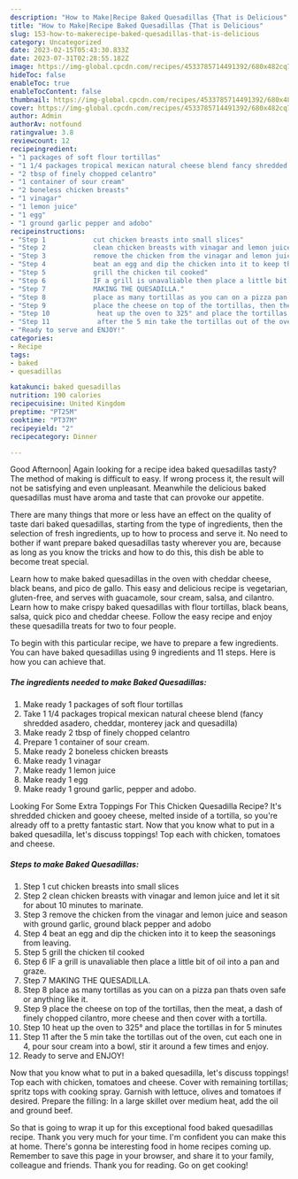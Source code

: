 ```yaml
---
description: "How to Make|Recipe Baked Quesadillas {That is Delicious"
title: "How to Make|Recipe Baked Quesadillas {That is Delicious"
slug: 153-how-to-makerecipe-baked-quesadillas-that-is-delicious
category: Uncategorized
date: 2023-02-15T05:43:30.833Z
date: 2023-07-31T02:28:55.182Z
image: https://img-global.cpcdn.com/recipes/4533785714491392/680x482cq70/baked-quesadillas-recipe-main-photo.jpg
hideToc: false
enableToc: true
enableTocContent: false
thumbnail: https://img-global.cpcdn.com/recipes/4533785714491392/680x482cq70/baked-quesadillas-recipe-main-photo.jpg
cover: https://img-global.cpcdn.com/recipes/4533785714491392/680x482cq70/baked-quesadillas-recipe-main-photo.jpg
author: Admin
authorAv: notfound
ratingvalue: 3.8
reviewcount: 12
recipeingredient:
- "1 packages of soft flour tortillas"
- "1 1/4 packages tropical mexican natural cheese blend fancy shredded asadero cheddar monterey jack and quesadilla"
- "2 tbsp of finely chopped celantro"
- "1 container of sour cream"
- "2 boneless chicken breasts"
- "1 vinagar"
- "1 lemon juice"
- "1 egg"
- "1 ground garlic pepper and adobo"
recipeinstructions:
- "Step 1            cut chicken breasts into small slices"
- "Step 2            clean chicken breasts with vinagar and lemon juice and let it sit for about 10 minutes to marinate."
- "Step 3            remove the chicken from the vinagar and lemon juice and season with ground garlic, ground black pepper and adobo"
- "Step 4            beat an egg and dip the chicken into it to keep the seasonings from leaving."
- "Step 5            grill the chicken til cooked"
- "Step 6            IF a grill is unavaliable then place a little bit of oil into a pan and graze."
- "Step 7            MAKING THE QUESADILLA."
- "Step 8            place as many tortillas as you can on a pizza pan thats oven safe or anything like it."
- "Step 9            place the cheese on top of the tortillas, then the meat, a dash of finely chopped cilantro, more cheese and then cover with a tortilla."
- "Step 10            heat up the oven to 325° and place the tortillas in for 5 minutes"
- "Step 11            after the 5 min take the tortillas out of the oven, cut each one in 4, pour sour cream into a bowl, stir it around a few times and enjoy."
- "Ready to serve and ENJOY!"
categories:
- Recipe
tags:
- baked
- quesadillas

katakunci: baked quesadillas 
nutrition: 190 calories
recipecuisine: United Kingdom
preptime: "PT25M"
cooktime: "PT37M"
recipeyield: "2"
recipecategory: Dinner

---
```



Good Afternoon| Again looking for a recipe idea baked quesadillas tasty? The method of making is difficult to easy. If wrong process it, the result will not be satisfying and even unpleasant. Meanwhile the delicious baked quesadillas must have aroma and taste that can provoke our appetite.






There are many things that more or less have an effect on the quality of taste dari baked quesadillas, starting from the type of ingredients, then the selection of fresh ingredients, up to how to process and serve it. No need to bother if want prepare baked quesadillas tasty wherever you are, because as long as you know the tricks and how to do this, this dish be able to become treat special.


Learn how to make baked quesadillas in the oven with cheddar cheese, black beans, and pico de gallo. This easy and delicious recipe is vegetarian, gluten-free, and serves with guacamole, sour cream, salsa, and cilantro. Learn how to make crispy baked quesadillas with flour tortillas, black beans, salsa, quick pico and cheddar cheese. Follow the easy recipe and enjoy these quesadilla treats for two to four people.


To begin with this particular recipe, we have to prepare a few ingredients. You can have baked quesadillas using 9 ingredients and 11 steps. Here is how you can achieve that.

<!--inarticleads1-->

##### The ingredients needed to make Baked Quesadillas:

1. Make ready 1 packages of soft flour tortillas
1. Take 1 1/4 packages tropical mexican natural cheese blend (fancy shredded asadero, cheddar, monterey jack and quesadilla)
1. Make ready 2 tbsp of finely chopped celantro
1. Prepare 1 container of sour cream.
1. Make ready 2 boneless chicken breasts
1. Make ready 1 vinagar
1. Make ready 1 lemon juice
1. Make ready 1 egg
1. Make ready 1 ground garlic, pepper and adobo.


Looking For Some Extra Toppings For This Chicken Quesadilla Recipe? It&#39;s shredded chicken and gooey cheese, melted inside of a tortilla, so you&#39;re already off to a pretty fantastic start. Now that you know what to put in a baked quesadilla, let&#39;s discuss toppings! Top each with chicken, tomatoes and cheese. 

<!--inarticleads2-->

##### Steps to make Baked Quesadillas:

1. Step 1            cut chicken breasts into small slices
1. Step 2            clean chicken breasts with vinagar and lemon juice and let it sit for about 10 minutes to marinate.
1. Step 3            remove the chicken from the vinagar and lemon juice and season with ground garlic, ground black pepper and adobo
1. Step 4            beat an egg and dip the chicken into it to keep the seasonings from leaving.
1. Step 5            grill the chicken til cooked
1. Step 6            IF a grill is unavaliable then place a little bit of oil into a pan and graze.
1. Step 7            MAKING THE QUESADILLA.
1. Step 8            place as many tortillas as you can on a pizza pan thats oven safe or anything like it.
1. Step 9            place the cheese on top of the tortillas, then the meat, a dash of finely chopped cilantro, more cheese and then cover with a tortilla.
1. Step 10            heat up the oven to 325° and place the tortillas in for 5 minutes
1. Step 11            after the 5 min take the tortillas out of the oven, cut each one in 4, pour sour cream into a bowl, stir it around a few times and enjoy.
1. Ready to serve and ENJOY!

Now that you know what to put in a baked quesadilla, let&#39;s discuss toppings! Top each with chicken, tomatoes and cheese. Cover with remaining tortillas; spritz tops with cooking spray. Garnish with lettuce, olives and tomatoes if desired. Prepare the filling: In a large skillet over medium heat, add the oil and ground beef. 

So that is going to wrap it up for this exceptional food baked quesadillas recipe. Thank you very much for your time. I'm confident you can make this at home. There's gonna be interesting food in home recipes coming up. Remember to save this page in your browser, and share it to your family, colleague and friends. Thank you for reading. Go on get cooking!
